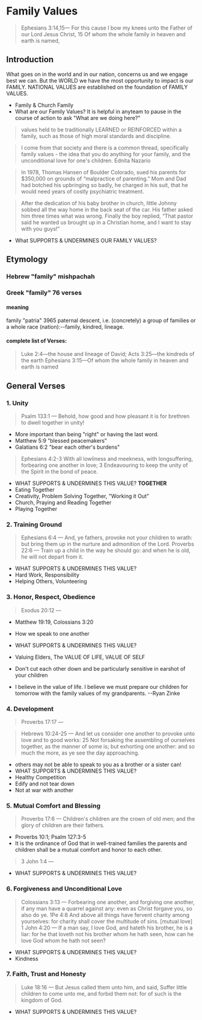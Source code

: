 # Family Values

> Ephesians 3:14,15&mdash; For this cause I bow my knees unto the Father of our Lord Jesus Christ,
 15 Of whom the whole family in heaven and earth is named,

## Introduction

What goes on in the world and in our nation, concerns us and we engage best we can. But the WORLD we have the most opportunity to impact is our FAMILY. NATIONAL VALUES are established on the foundation of FAMILY VALUES.

- Family & Church Family
- What are our Family Values? It is helpful in anyteam to pause in the course of action to ask "What are we doing here?"

> values held to be traditionally LEARNED or REINFORCED within a family, such as those of high moral standards and discipline.

> I come from that society and there is a common thread, specifically family values - the idea that you do anything for your family, and the unconditional love for one's children. Ednita Nazario

> In 1978, Thomas Hansen of Boulder Colorado, sued his parents for $350,000 on grounds of “malpractice of parenting.” Mom and Dad had botched his upbringing so badly, he charged in his suit, that he would need years of costly psychiatric treatment.

> After the dedication of his baby brother in church, little Johnny sobbed all the way home in the back seat of the car. His father asked him three times what was wrong. Finally the boy replied, “That pastor said he wanted us brought up in a Christian home, and I want to stay with you guys!”

- What SUPPORTS & UNDERMINES OUR FAMILY VALUES?

## Etymology

### Hebrew "family" mishpachah

### Greek "family" 76 verses

#### meaning
family "patria" 3965 paternal descent, i.e. (concretely) a group of families or a whole race (nation):--family, kindred, lineage. 

#### complete list of Verses: 
> Luke 2:4&mdash;the house and lineage of David; 
>Acts 3:25&mdash;the kindreds of the earth 
> Ephesians 3:15&mdash;Of whom the whole family in heaven and earth is named

## General Verses

### 1. Unity
> Psalm 133:1 &mdash; Behold, how good and how pleasant it is for brethren to dwell together in unity! 
- More important than being "right" or having the last word.
- Matthew 5:9 "blessed peacemakers"
- Galatians 6:2 "bear each other's burdens"
> Ephesians 4:2-3 With all lowliness and meekness, with longsuffering, forbearing one another in love; 3 Endeavouring to keep the unity of the Spirit in the bond of peace.
- WHAT SUPPORTS & UNDERMINES THIS VALUE? **TOGETHER**
- Eating Together
- Creativity, Problem Solving Together, "Working it Out"
- Church, Praying and Reading Together
- Playing Together

### 2. Training Ground
> Ephesians 6:4 &mdash; And, ye fathers, provoke not your children to wrath: but bring them up in the nurture and admonition of the Lord.
> Proverbs 22:6 &mdash; Train up a child in the way he should go: and when he is old, he will not depart from it.
- WHAT SUPPORTS & UNDERMINES THIS VALUE?
- Hard Work, Responsibility
- Helping Others, Volunteering

### 3. Honor, Respect, Obedience
> Exodus 20:12 &mdash;
- Matthew 19:19, Colossians 3:20
- How we speak to one another
- WHAT SUPPORTS & UNDERMINES THIS VALUE?

- Valuing Elders, The VALUE OF LIFE, VALUE OF SELF
- Don't cut each other down and be particularly sensitive in earshot of your children
- I believe in the value of life. I believe we must prepare our children for tomorrow with the family values of my grandparents. --Ryan Zinke

### 4. Development
> Proverbs 17:17 &mdash; 

> Hebrews 10:24-25 &mdash; And let us consider one another to provoke unto love and to good works: 25 Not forsaking the assembling of ourselves together, as the manner of some is; but exhorting one another: and so much the more, as ye see the day approaching.
- others may not be able to speak to you as a brother or a sister can!
- WHAT SUPPORTS & UNDERMINES THIS VALUE?
- Healthy Competition
- Edify and not tear down
- Not at war with another

### 5. Mutual Comfort and Blessing
> Proverbs 17:6 &mdash; Children's children are the crown of old men; and the glory of children are their fathers. 
- Proverbs 10:1; Psalm 127:3-5
- It is the ordinance of God that in well-trained families the parents and children shall be a mutual comfort and honor to each other.
> 3 John 1:4 &mdash; 
- WHAT SUPPORTS & UNDERMINES THIS VALUE?

### 6. Forgiveness and Unconditional Love
> Colossians 3:13 &mdash;  Forbearing one another, and forgiving one another, if any man have a quarrel against any: even as Christ forgave you, so also do ye.
> 1Pe 4:8 And above all things have fervent charity among yourselves: for charity shall cover the multitude of sins.
> [mutual love] 1 John 4:20 &mdash;  If a man say, I love God, and hateth his brother, he is a liar: for he that loveth not his brother whom he hath seen, how can he love God whom he hath not seen?
- WHAT SUPPORTS & UNDERMINES THIS VALUE?
- Kindness

### 7. Faith, Trust and Honesty
> Luke 18:16 &mdash; But Jesus called them unto him, and said, Suffer little children to come unto me, and forbid them not: for of such is the kingdom of God.
- WHAT SUPPORTS & UNDERMINES THIS VALUE?